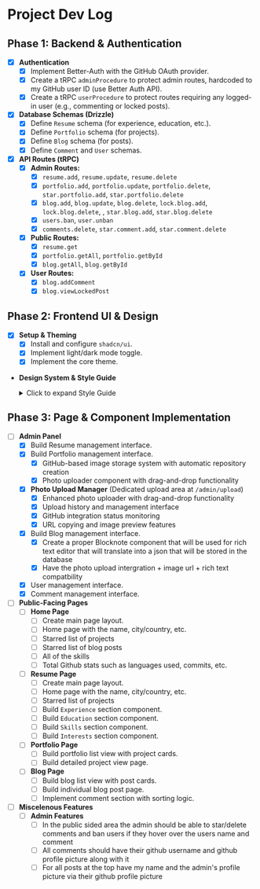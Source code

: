 # Project Dev Log

## Phase 1: Backend & Authentication

-   [X] **Authentication**
    -   [X] Implement Better-Auth with the GitHub OAuth provider.
    -   [X] Create a tRPC `adminProcedure` to protect admin routes, hardcoded to my GitHub user ID (use Better Auth API).
    -   [X] Create a tRPC `userProcedure` to protect routes requiring any logged-in user (e.g., commenting or locked posts).

-   [X] **Database Schemas (Drizzle)**
    -   [X] Define `Resume` schema (for experience, education, etc.).
    -   [X] Define `Portfolio` schema (for projects).
    -   [X] Define `Blog` schema (for posts).
    -   [X] Define `Comment` and `User` schemas.

-   [X] **API Routes (tRPC)**
    -   [X] **Admin Routes:**
        -   [X] `resume.add`, `resume.update`, `resume.delete`
        -   [X] `portfolio.add`, `portfolio.update`, `portfolio.delete`, `star.portfolio.add`, `star.portfolio.delete` 
        -   [X] `blog.add`, `blog.update`, `blog.delete`, `lock.blog.add`, `lock.blog.delete`, , `star.blog.add`, `star.blog.delete` 
        -   [X] `users.ban`, `user.unban`
         -  [X] `comments.delete`, `star.comment.add`, `star.comment.delete`
    -   [X] **Public Routes:**
        -   [X] `resume.get`
        -   [X] `portfolio.getAll`, `portfolio.getById`
        -   [X] `blog.getAll`, `blog.getById`
    -   [X] **User Routes:**
        -   [X] `blog.addComment`
        -   [X] `blog.viewLockedPost`

## Phase 2: Frontend UI & Design

-   [X] **Setup & Theming**
    -   [X] Install and configure `shadcn/ui`.
    -   [X] Implement light/dark mode toggle.
    -   [X] Implement the core theme.

-   **Design System & Style Guide**
    <details>
      <summary>Click to expand Style Guide</summary>
    
      The resume website will feature a clean, modern, and minimalist design aesthetic, built using the shadcn/ui component library. The layout will be single-column and easily scannable, with clear headings and generous white space to ensure readability. The typography will be based on a sans-serif font, such as Inter, for a professional and accessible look. The color scheme will be simple and elegant, with a neutral primary color and a single accent color for links and highlights. A prominent feature will be a light and dark mode toggle, allowing users to switch between a light theme with dark text on a light background and a dark theme with light text on a dark background, ensuring a comfortable viewing experience in any lighting condition.
    
      Sections across the site, such as 'Experience' on the resume or the main content of a blog post, will be clearly defined using subtle separators and generous vertical spacing to maintain a clean, uncluttered layout. List-based pages, including the main Portfolio and Blog views, will utilize a responsive grid of cards. Each card will be minimalist, featuring a thin border, rounded corners, and a subtle box-shadow that intensifies on hover for user feedback. The internal structure of a card will be consistent, typically containing a heading, a short description, and relevant metadata presented as Badge components (e.g., technologies used, post category). The admin panel will leverage these cards extensively for content management, with each card representing an item like a project or post and containing action buttons for 'Edit' and 'Delete'. Blog post cards will also uniquely showcase the most upvoted user comment directly on the card itself, providing a snapshot of community engagement.
    </details>

## Phase 3: Page & Component Implementation

-   [ ] **Admin Panel**
    -   [X] Build Resume management interface.
    -   [X] Build Portfolio management interface.
        -   [X] GitHub-based image storage system with automatic repository creation
        -   [X] Photo uploader component with drag-and-drop functionality
    -   [X] **Photo Upload Manager** (Dedicated upload area at `/admin/upload`)
        -   [X] Enhanced photo uploader with drag-and-drop functionality
        -   [X] Upload history and management interface
        -   [X] GitHub integration status monitoring
        -   [X] URL copying and image preview features
    -   [X] Build Blog management interface.
        -   [X] Create a proper Blocknote component that will be used for rich text editor that will translate into a json that will be stored in the database 
        -   [X] Have the photo upload intergration + image url + rich text compatbility 
    -   [X] User management interface.
    -   [X] Comment management interface.
 
-   [ ] **Public-Facing Pages**
    -   [ ] **Home Page**
        -   [ ] Create main page layout.
        -   [ ] Home page with the name, city/country, etc.
        -   [ ] Starred list of projects
        -   [ ] Starred list of blog posts
        -   [ ] All of the skills 
        -   [ ] Total Github stats such as languages used, commits, etc.
    -   [ ] **Resume Page**
        -   [ ] Create main page layout.
        -   [ ] Home page with the name, city/country, etc.
        -   [ ] Starred list of projects
        -   [ ] Build `Experience` section component.
        -   [ ] Build `Education` section component.
        -   [ ] Build `Skills` section component.
        -   [ ] Build `Interests` section component. 
    -   [ ] **Portfolio Page**
        -   [ ] Build portfolio list view with project cards.
        -   [ ] Build detailed project view page.
    -   [ ] **Blog Page**
        -   [ ] Build blog list view with post cards.
        -   [ ] Build individual blog post page.
        -   [ ] Implement comment section with sorting logic.

-   [ ] **Miscelenous Features**
    -   [ ] **Admin Features**
        -   [ ] In the public sided area the admin should be able to star/delete comments and ban users if they hover over the users name and comment
        -   [ ] All comments should have their github username and github profile picture along with it
        -   [ ] For all posts at the top have my name and the admin's profile picture via their github profile picture